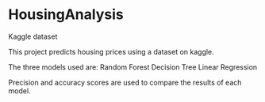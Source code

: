 # HousingAnalysis
Kaggle dataset

This project predicts housing prices using a dataset on kaggle.

The three models used are:
  Random Forest
  Decision Tree
  Linear Regression
  
Precision and accuracy scores are used to compare the results of each model.
